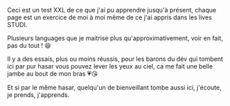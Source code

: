 Ceci est un test XXL de ce que j'ai pu apprendre jusqu'à présent, 
chaque page est un exercice de moi à moi même de ce j'ai appris dans les lives STUDI.

Plusieurs languages que je maitrise plus qu'approximativement, voir en fait, pas du tout ! 😆

Il y a des essais, plus ou moins réussis, pour les barons du dév qui tombent ici par pur hasar vous pouvez lever les yeux au ciel,
ca me fait une belle jambe au bout de mon bras 💗😘

Et si par le même hasar, quelqu'un de bienveillant tombe aussi ici, j'écoute, je prends, j'apprends.
